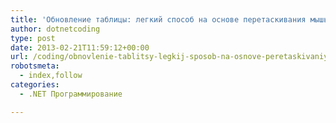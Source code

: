 ```yaml
---
title: 'Обновление таблицы: легкий способ на основе перетаскивания мышью'
author: dotnetcoding
type: post
date: 2013-02-21T11:59:12+00:00
url: /coding/obnovlenie-tablitsy-legkij-sposob-na-osnove-peretaskivaniya-my-sh-yu.html
robotsmeta:
  - index,follow
categories:
  - .NET Программирование

---
```

